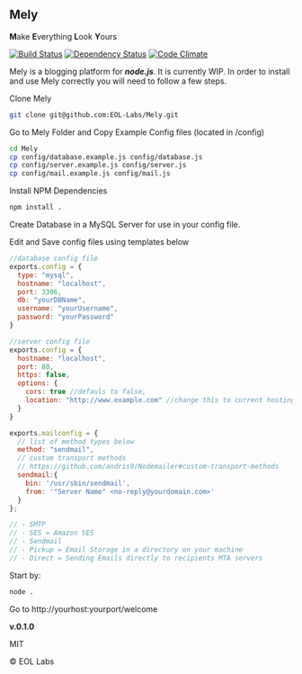 ## Mely ##
<b>M</b>ake <b>E</b>verything <b>L</b>ook <b>Y</b>ours

[![Build Status](https://travis-ci.org/EOL-Labs/mely.svg?branch=master)](https://travis-ci.org/EOL-Labs/mely)
[![Dependency Status](https://david-dm.org/eol-labs/mely.png?theme=shields.io)](https://david-dm.org/eol-labs/mely)
[![Code Climate](https://codeclimate.com/github/EOL-Labs/mely.png)](https://codeclimate.com/github/EOL-Labs/mely)

Mely is a blogging platform for ***node.js***. It is currently WIP. In order to install and use Mely correctly you will need to follow a few steps.

Clone Mely
```bash
git clone git@github.com:EOL-Labs/Mely.git
```

Go to Mely Folder and Copy Example Config files (located in /config)
```bash
cd Mely
cp config/database.example.js config/database.js
cp config/server.example.js config/server.js
cp config/mail.example.js config/mail.js
```

Install NPM Dependencies
```bash
npm install .
```

Create Database in a MySQL Server for use in your config file.

Edit and Save config files using templates below
```javascript
//database config file
exports.config = {
  type: "mysql",
  hostname: "localhost",
  port: 3306,
  db: "yourDBName",
  username: "yourUsername",
  password: "yourPassword"
}
```

```javascript
//server config file
exports.config = {
  hostname: "localhost",
  port: 80,
  https: false,
  options: {
    cors: true //defauls to false,
    location: "http://www.example.com" //change this to current hosting address if not using localhost if not comment out line
  }
}
```

```javascript
exports.mailconfig = {
  // list of method types below
  method: "sendmail",
  // custom transport methods
  // https://github.com/andris9/Nodemailer#custom-transport-methods
  sendmail:{
    bin: '/usr/sbin/sendmail',
    from: '"Server Name" <no-reply@yourdomain.com>'
  }
};

// - SMTP
// - SES = Amazon SES
// - Sendmail
// - Pickup = Email Storage in a directory on your machine
// - Direct = Sending Emails directly to recipients MTA servers
```

Start by:
```bash
node .
```

Go to http://yourhost:yourport/welcome

**v.0.1.0**

MIT

&copy; EOL Labs
